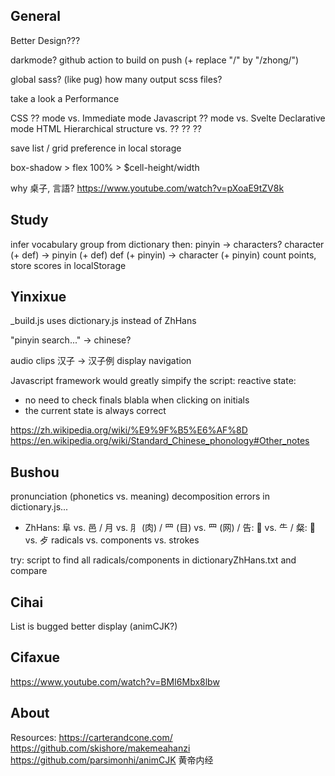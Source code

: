 ## General

Better Design???


darkmode?
github action to build on push (+ replace "/" by "/zhong/")

global sass? (like pug)
how many output scss files?

take a look a Performance

CSS ?? mode vs. Immediate mode
Javascript ?? mode vs. Svelte Declarative mode
HTML Hierarchical structure vs. ?? ?? ??

save list / grid preference in local storage

box-shadow > flex
100% > $cell-height/width

why 桌子, 言語?
https://www.youtube.com/watch?v=pXoaE9tZV8k

## Study

infer vocabulary group from dictionary then:
  pinyin -> characters?
  character (+ def) -> pinyin (+ def)
  def (+ pinyin) -> character (+ pinyin)
count points, store scores in localStorage

## Yinxixue

_build.js uses dictionary.js instead of ZhHans

"pinyin search..." -> chinese?

audio clips
汉子 -> 汉子例
display navigation

Javascript framework would greatly simpify the script:
reactive state:
- no need to check finals blabla when clicking on initials
- the current state is always correct

https://zh.wikipedia.org/wiki/%E9%9F%B5%E6%AF%8D
https://en.wikipedia.org/wiki/Standard_Chinese_phonology#Other_notes

## Bushou

pronunciation (phonetics vs. meaning)
decomposition errors in dictionary.js...
- ZhHans: 阜 vs. 邑 / 月 vs. ⺼ (肉) / ⺫ (目) vs. 罒 (网) / 告: 𠂒 vs. ⺧ / 粲: 𣦼 vs. 歺
radicals vs. components vs. strokes

try: script to find all radicals/components in dictionaryZhHans.txt and compare

## Cihai

List is bugged
better display (animCJK?)


## Cifaxue

https://www.youtube.com/watch?v=BMI6Mbx8lbw



## About

Resources:
https://carterandcone.com/
https://github.com/skishore/makemeahanzi
https://github.com/parsimonhi/animCJK
黄帝内经
